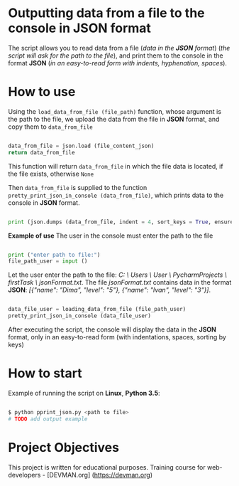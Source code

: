 # Outputting data from a file to the console in JSON format

The script allows you to read data from a file (*data in the **JSON** format*) (*the script will ask for the path to the file*), and print them to the console in the format **JSON** (*in an easy-to-read form with indents, hyphenation, spaces*).

# How to use

Using the `load_data_from_file (file_path)` function, whose argument is the path to the file, we upload the data from the file in **JSON** format, and copy them to `data_from_file`
```python

data_from_file = json.load (file_content_json)
return data_from_file

```
This function will return `data_from_file` in which the file data is located, if the file exists, otherwise `None`

Then `data_from_file` is supplied to the function `pretty_print_json_in_console (data_from_file)`, which prints data to the console in **JSON** format.
```python

print (json.dumps (data_from_file, indent = 4, sort_keys = True, ensure_ascii = False))

```

**Example of use**
The user in the console must enter the path to the file
```python

print ("enter path to file:")
file_path_user = input ()

```
Let the user enter the path to the file: *C: \ Users \ User \ PycharmProjects \ firstTask \ jsonFormat.txt*. The file *jsonFormat.txt* contains data in the format **JSON**: *[{"name": "Dima", "level": "5"}, {"name": "Ivan", "level": "3"}]*.

```python

data_file_user = loading_data_from_file (file_path_user)
pretty_print_json_in_console (data_file_user)

```
After executing the script, the console will display the data in the **JSON** format, only in an easy-to-read form (with indentations, spaces, sorting by keys)


# How to start

Example of running the script on **Linux**, **Python 3.5**:

```bash

$ python pprint_json.py <path to file>
# TODO add output example

```

# Project Objectives

This project is written for educational purposes. Training course for web-developers - [DEVMAN.org] (https://devman.org)
